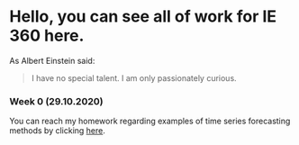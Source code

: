 # Hello, you can see all of work for IE 360 here.

As Albert Einstein said:

> I have no special talent.
> I am only passionately curious.

### Week 0 (29.10.2020)
You can reach my homework regarding examples of time series forecasting methods by clicking [here](Files/example_homework_0.html).
